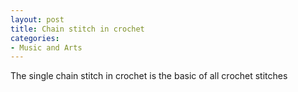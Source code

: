```yaml
---
layout: post
title: Chain stitch in crochet
categories:
- Music and Arts
---
```


The single chain stitch in crochet is the basic of all crochet stitches

